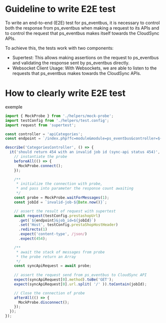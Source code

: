 # Guideline to write E2E test

To write an end-to-end (E2E) test for ps_eventbus, it is necessary to control both the response from ps_eventbus when making a request to its APIs and to control the request that ps_eventbus makes itself towards the CloudSync APIs.

To achieve this, the tests work with two components:

- Supertest:
    This allows making assertions on the request to ps_eventbus and validating the response sent by ps_eventbus directly.
- Websocket Client Usage:
    With Websockets, we are able to listen to the requests that ps_eventbus makes towards the CloudSync APIs.

# How to clearly write E2E test

exemple
```javascript
import { MockProbe } from './helpers/mock-probe';
import testConfig from './helpers/test.config';
import request from 'supertest';

const controller = 'apiCategories';
const endpoint = `/index.php?fc=module&module=ps_eventbus&controller=${controller}&limit=5`;

describe('CategoriesController', () => {
  it('should return 454 with an invalid job id (sync-api status 454)', async () => {
    // instantiate the probe
    beforeAll(() => {
      MockProbe.connect();
    });

    /**
     * initialize the connection with probe,
     * and pass into parameter the response count awaiting 
     */
    const probe = MockProbe.waitForMessages(1);
    const jobId = `invalid-job-${Date.now()}`;

    // assert the result of request with supertest
    await request(testConfig.prestashopUrl)
      .get(`${endpoint}&job_id=${jobId}`)
      .set('Host', testConfig.prestaShopHostHeader)
      .redirects(1)
      .expect('content-type', /json/)
      .expect(454);

    /**
     * await the stack of messages from probe
     * the probe return an Array
     */
    const syncApiRequest = await probe;
    
    // assert the request send from ps_eventbus to CloudSync API
    expect(syncApiRequest[0].method).toBe('GET');
    expect(syncApiRequest[0].url.split( '/' )).toContain(jobId);

    // Close the connection of probe
    afterAll(() => {
      MockProbe.disconnect();
    });
  });
});
```
